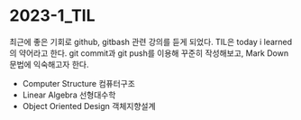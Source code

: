 # 2023-1_TIL

최근에 좋은 기회로 github, gitbash 관련 강의를 듣게 되었다. TIL은 today i learned의 약어라고 한다. git commit과 git push를 이용해 꾸준히 작성해보고, Mark Down 문법에 익숙해고자 한다. 

* Computer Structure 컴퓨터구조
* Linear Algebra 선형대수학
* Object Oriented Design 객체지향설계
  